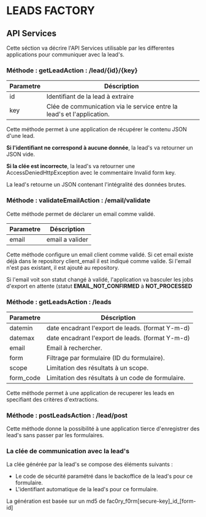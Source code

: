 # LEADS FACTORY


## API Services

Cette séction va décrire l'API Services utilisable par les differentes applications pour communiquer avec la lead's.


### Méthode : getLeadAction : /lead/{id}/{key}

| Parametre      | Déscription                                                            | 
| -------------- |------------------------------------------------------------------------|
| id             | Identifiant de la lead à extraire                                      |
| key            | Clée de communication via le service entre la lead's et l'application. |


Cette méthode permet à une application de récupérer le contenu JSON d'une lead.

**Si l'identifiant ne correspond à aucune donnée**, la lead's va retourner un JSON vide.

**Si la clée est incorrecte**, la lead's va retourner une AccessDeniedHttpException avec le commentaire Invalid form key.

La lead's retourne un JSON contenant l'intégralité des données brutes.

### Méthode : validateEmailAction : /email/validate

Cette méthode permet de déclarer un email comme validé.

| Parametre      | Déscription                                                            | 
| -------------- |------------------------------------------------------------------------|
| email          | email a valider                                      |

Cette méthode configure un email client comme validé. Si cet email existe déjà dans le repository client_email il est indiqué comme valide. Si l'email n'est pas existant, il est ajouté au repository.

Si l'email voit son statut changé à validé, l'application va basculer les jobs d'export en attente (statut **EMAIL_NOT_CONFIRMED** à **NOT_PROCESSED**

### Méthode : getLeadsAction : /leads

| Parametre      | Déscription                                                            | 
| -------------- |-----------------------------------------------------------------|
| datemin        | date encadrant l'export de leads. (format Y-m-d)                  |
| datemax        | date encadrant l'export de leads. (format Y-m-d)|
| email          | Email à rechercher. |
| form           | Filtrage par formulaire (ID du formulaire). |
| scope          | Limitation des résultats à un scope. |
| form_code      | Limitation des résultats à un code de formulaire. |

Cette méthode permet à une application de recuperer les leads en specifiant des critères d'extractions.

### Méthode : postLeadsAction : /lead/post

Cette méthode donne la possibilité à une application tierce d'enregistrer des lead's sans passer par les formulaires.



### La clée de communication avec la lead's

La clée générée par la lead's se compose des éléments suivants :

- Le code de sécurité paramétré dans le backoffice de la lead's pour ce formulaire.
- L'identifiant automatique de la lead's pour ce formulaire.

La génération est basée sur un md5 de fac0ry_f0rm[secure-key]\_id\_[form-id]

